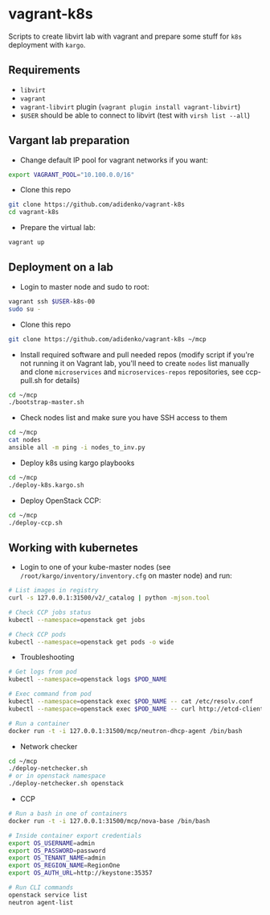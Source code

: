 vagrant-k8s
===========
Scripts to create libvirt lab with vagrant and prepare some stuff for `k8s` deployment with `kargo`.


Requirements
------------

* `libvirt`
* `vagrant`
* `vagrant-libvirt` plugin (`vagrant plugin install vagrant-libvirt`)
* `$USER` should be able to connect to libvirt (test with `virsh list --all`)

Vargant lab preparation
-----------------------

* Change default IP pool for vagrant networks if you want:

```bash
export VAGRANT_POOL="10.100.0.0/16"
```

* Clone this repo

```bash
git clone https://github.com/adidenko/vagrant-k8s
cd vagrant-k8s
```

* Prepare the virtual lab:

```bash
vagrant up
```

Deployment on a lab
-------------------

* Login to master node and sudo to root:

```bash
vagrant ssh $USER-k8s-00
sudo su -
```

* Clone this repo

```bash
git clone https://github.com/adidenko/vagrant-k8s ~/mcp
```

* Install required software and pull needed repos (modify script if you're not
running it on Vagrant lab, you'll need to create `nodes` list manually and
clone `microservices` and `microservices-repos` repositories, see ccp-pull.sh
for details)

```bash
cd ~/mcp
./bootstrap-master.sh
```

* Check nodes list and make sure you have SSH access to them

```bash
cd ~/mcp
cat nodes
ansible all -m ping -i nodes_to_inv.py
```

* Deploy k8s using kargo playbooks

```bash
cd ~/mcp
./deploy-k8s.kargo.sh
```

* Deploy OpenStack CCP:

```bash
cd ~/mcp
./deploy-ccp.sh
```

Working with kubernetes
-----------------------

* Login to one of your kube-master nodes (see `/root/kargo/inventory/inventory.cfg`
on master node) and run:

```bash
# List images in registry
curl -s 127.0.0.1:31500/v2/_catalog | python -mjson.tool

# Check CCP jobs status
kubectl --namespace=openstack get jobs

# Check CCP pods
kubectl --namespace=openstack get pods -o wide
```

* Troubleshooting

```bash
# Get logs from pod
kubectl --namespace=openstack logs $POD_NAME

# Exec command from pod
kubectl --namespace=openstack exec $POD_NAME -- cat /etc/resolv.conf
kubectl --namespace=openstack exec $POD_NAME -- curl http://etcd-client:2379/health

# Run a container
docker run -t -i 127.0.0.1:31500/mcp/neutron-dhcp-agent /bin/bash
```

* Network checker

```bash
cd ~/mcp
./deploy-netchecker.sh
# or in openstack namespace
./deploy-netchecker.sh openstack
```

* CCP

```bash
# Run a bash in one of containers
docker run -t -i 127.0.0.1:31500/mcp/nova-base /bin/bash

# Inside container export credentials
export OS_USERNAME=admin
export OS_PASSWORD=password
export OS_TENANT_NAME=admin
export OS_REGION_NAME=RegionOne
export OS_AUTH_URL=http://keystone:35357

# Run CLI commands
openstack service list
neutron agent-list
```
